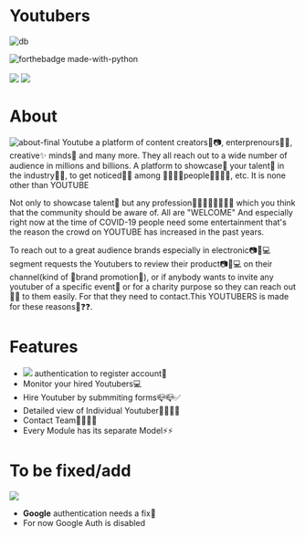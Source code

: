 # Youtubers
![db](https://user-images.githubusercontent.com/69143883/123768542-0b624780-d8e6-11eb-9a4e-0aab7c56ff8f.gif)

![forthebadge made-with-python](http://ForTheBadge.com/images/badges/made-with-python.svg)<br><br>
<img src="https://img.shields.io/badge/Django-092E20?style=for-the-badge&logo=django&logoColor=green&width=400%">
<img src="https://img.shields.io/badge/PostgreSQL-316192?style=for-the-badge&logo=postgresql&logoColor=white"><br>

# About
![about-final](https://user-images.githubusercontent.com/69143883/123825902-e76e2880-d91c-11eb-8082-30a96d803d18.png)
Youtube a platform of content creators👦📷, enterprenours👨‍💼, creative✨ minds🤯 and many more. They all reach out to a wide number of audience in millions and billions. A platform to showcase🤹 your talent🎨 in the industry🏢🏢, to get noticed🤳🤳 among 👨‍👨‍👦‍👦people👨‍👨‍👦‍👦, etc. It is none other than YOUTUBE

Not only to showcase talent🎨 but any profession👨‍💼👨‍🎤🤾‍♂️🏊‍♂️ which you think that the community should be aware of. All are "WELCOME" And especially right now at the time of COVID-19 people need some entertainment that's the reason the crowd on YOUTUBE has increased in the past years.

To reach out to a great audience brands especially in electronic📷📱💻 segment requests the Youtubers to review their product📷📱💻 on their channel(kind of 🎉brand promotion🎉), or if anybody wants to invite any youtuber of a specific event🎉 or for a charity purpose so they can reach out📮📧 to them easily. 
For that they need to contact.This YOUTUBERS is made for these reasons🤔❓❓.


# Features
 - <img src="https://img.shields.io/badge/Facebook-1877F2?style=for-the-badge&logo=facebook&logoColor=white"> authentication to register account🔐
 - Monitor your hired Youtubers💻
 - Hire Youtuber by submmiting forms📪📪✅
 - Detailed view of Individual Youtuber📙📕📘📗
 - Contact Team👨‍👨‍👦‍👦
 - Every Module has its separate Model⚡⚡

# To be fixed/add
  <img src="https://img.shields.io/badge/Google-EF4041?style=for-the-badge&logo=google&logoColor=white"> <br>
 - <b>Google</b> authentication needs a fix:hammer:<br>
 - For now Google Auth is disabled
